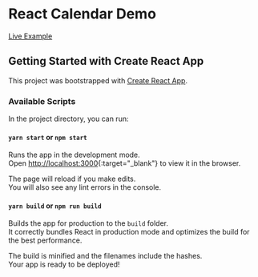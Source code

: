 # React Calendar Demo
<a href="https://dattu-react-calendar-demo.web.app/" target="_blank">Live Example</a>


## Getting Started with Create React App

This project was bootstrapped with [Create React App](https://github.com/facebook/create-react-app).

### Available Scripts

In the project directory, you can run:

#### `yarn start` or `npm start`

Runs the app in the development mode.\
Open [http://localhost:3000](http://localhost:3000){:target="_blank"} to view it in the browser.

The page will reload if you make edits.\
You will also see any lint errors in the console.


#### `yarn build` or `npm run build`

Builds the app for production to the `build` folder.\
It correctly bundles React in production mode and optimizes the build for the best performance.

The build is minified and the filenames include the hashes.\
Your app is ready to be deployed!